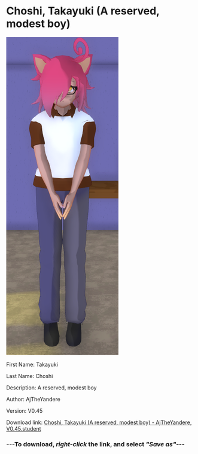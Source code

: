 # Choshi, Takayuki (A reserved, modest boy)

<img src = "https://raw.githubusercontent.com/Arbiter1223/Daigaku-Gurashi-Custom-Students/master/Students/Files/Choshi%2C%20Takayuki%20(A%20reserved%2C%20modest%20boy).png">

First Name: Takayuki

Last Name: Choshi

Description: A reserved, modest boy

Author: AjTheYandere

Version: V0.45

Download link: <a href="https://raw.githubusercontent.com/Arbiter1223/Daigaku-Gurashi-Custom-Students/master/Students/Files/Choshi%2C%20Takayuki%20(A%20reserved%2C%20modest%20boy)%20-%20AjTheYandere%2C%20V0.45.student">Choshi, Takayuki (A reserved, modest boy) - AjTheYandere, V0.45.student</a>

### ---**To download, _right-click_ the link, and select _"Save as"_**---
